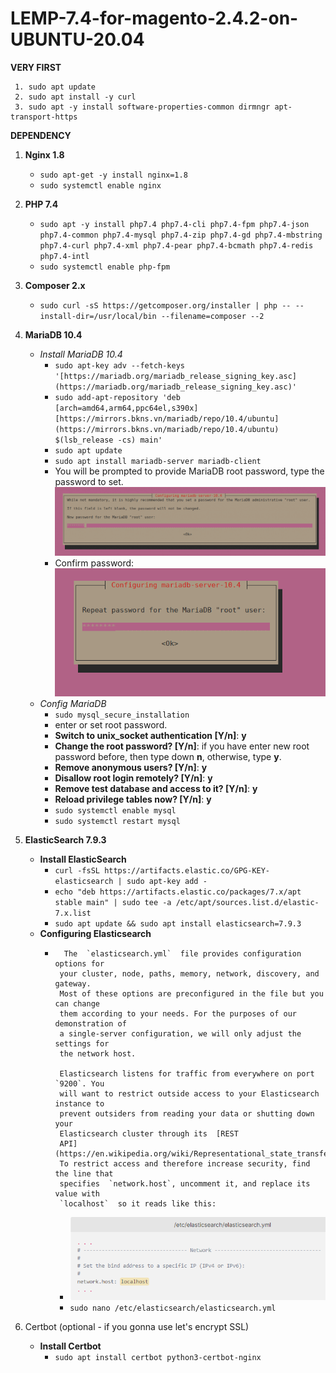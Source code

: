 # LEMP-7.4-for-magento-2.4.2-on-UBUNTU-20.04
**VERY FIRST**

	 1. sudo apt update
	 2. sudo apt install -y curl
	 3. sudo apt -y install software-properties-common dirmngr apt-transport-https
		 
**DEPENDENCY**
 1. **Nginx 1.8**
	 -  `sudo apt-get -y install nginx=1.8`
	 - `sudo systemctl enable nginx`

 2. **PHP 7.4**
	 - `sudo apt -y install php7.4 php7.4-cli php7.4-fpm php7.4-json php7.4-common php7.4-mysql php7.4-zip php7.4-gd php7.4-mbstring php7.4-curl php7.4-xml php7.4-pear php7.4-bcmath php7.4-redis php7.4-intl`
	 - `sudo systemctl enable php-fpm`
	 
 3. **Composer 2.x**
	- `sudo curl -sS https://getcomposer.org/installer | php -- --install-dir=/usr/local/bin --filename=composer --2`

 4. **MariaDB 10.4** 
	- *Install MariaDB 10.4* 
		 -  `sudo apt-key adv --fetch-keys '[https://mariadb.org/mariadb_release_signing_key.asc](https://mariadb.org/mariadb_release_signing_key.asc)'`
		 - `sudo add-apt-repository 'deb [arch=amd64,arm64,ppc64el,s390x] [https://mirrors.bkns.vn/mariadb/repo/10.4/ubuntu](https://mirrors.bkns.vn/mariadb/repo/10.4/ubuntu) $(lsb_release -cs) main'`
		 - `sudo apt update`
		 - `sudo apt install mariadb-server mariadb-client`
		 - You will be prompted to provide MariaDB root password, type the password to set.![password](https://github.com/beobungbu/LEMP-7.4-for-magento-2.4.2/raw/b6d2a143be3eb218999e636389b4e5816ef0b56a/mariadb-10-4-installing-asking-for-root-password.png)
		 - Confirm password:
		 ![confirm password](https://github.com/beobungbu/LEMP-7.4-for-magento-2.4.2/raw/main/mariadb-10-4-installing-confirm-for-root-password.png)
	 - *Config MariaDB*
		 - `sudo mysql_secure_installation`
		 - enter or set root password.
		 - **Switch to unix_socket authentication [Y/n]**: **y**
		 - **Change the root password? [Y/n]**: if you have enter new root password before, then type down **n**, otherwise, type **y**.
		 - **Remove anonymous users? [Y/n]**: **y**
		 - **Disallow root login remotely? [Y/n]**: **y**
		 - **Remove test database and access to it? [Y/n]**: **y**
		 - **Reload privilege tables now? [Y/n]**: **y**
		 - `sudo systemctl enable mysql`
		 - `sudo systemctl restart mysql`
 5. **ElasticSearch 7.9.3** 
	 - **Install ElasticSearch**
	   - `curl -fsSL https://artifacts.elastic.co/GPG-KEY-elasticsearch | sudo apt-key add -`
	   - `echo "deb https://artifacts.elastic.co/packages/7.x/apt stable main" | sudo tee -a /etc/apt/sources.list.d/elastic-7.x.list`
	   - `sudo apt update && sudo apt install elasticsearch=7.9.3`
	  -  **Configuring Elasticsearch**
		  -		  The  `elasticsearch.yml`  file provides configuration options for
				 your cluster, node, paths, memory, network, discovery, and gateway.
				 Most of these options are preconfigured in the file but you can change
				 them according to your needs. For the purposes of our demonstration of
				 a single-server configuration, we will only adjust the settings for
				 the network host.
				 
				 Elasticsearch listens for traffic from everywhere on port  `9200`. You
				 will want to restrict outside access to your Elasticsearch instance to
				 prevent outsiders from reading your data or shutting down your
				 Elasticsearch cluster through its  [REST
				 API](https://en.wikipedia.org/wiki/Representational_state_transfer).
				 To restrict access and therefore increase security, find the line that
				 specifies  `network.host`, uncomment it, and replace its value with 
				 `localhost`  so it reads like this:
			- ![elasticSearchLocalhostConfig](https://github.com/beobungbu/LEMP-7.4-for-magento-2.4.2/raw/main/elasticsearch.PNG)
			- `sudo nano /etc/elasticsearch/elasticsearch.yml`

 6. Certbot (optional - if you gonna use let's encrypt SSL)
	 - **Install Certbot**
	   - `sudo apt install certbot python3-certbot-nginx`
